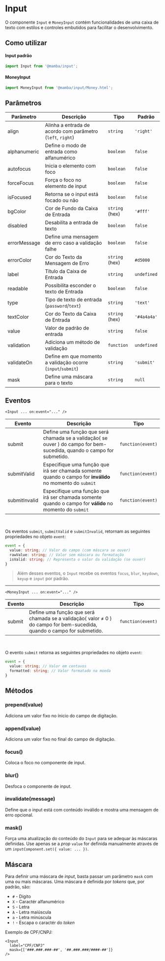 # Input

O componente `Input` e `MoneyInput` contém funcionalidades de uma caixa de texto com estilos e controles embutidos para facilitar o desenvolvimento.

## Como utilizar

#### Input padrão

```js
import Input from '@mamba/input';
```

#### MoneyInput

```js
import MoneyInput from '@mamba/input/Money.html';
```

<!-- @example ./example/Example.html -->

## Parâmetros

| Parâmetro   | Descrição                                                  | Tipo            | Padrão     |
|-------------|------------------------------------------------------------|-----------------|------------|
| align       | Alinha a entrada de acordo com parâmetro (`left`, `right`) | `string`        | `'right'`  |
| alphanumeric| Define o modo de entrada como alfanumérico                 | `boolean`       | `false`    |
| autofocus   | Inicia o elemento com foco                                 | `boolean`       | `false`    |
| forceFocus  | Força o foco no elemento de input                          | `boolean`       | `false`    |
| isFocused   | Retorna se o input está focado ou não                      | `boolean`       | `false`    |
| bgColor     | Cor de Fundo da Caixa de Entrada                           | `string` (hex)  | `'#fff'`   |
| disabled    | Desabilita a entrada de texto                              | `boolean`       | `false`    |
| errorMessage| Define uma mensagem de erro caso a validação falhe         | `boolean`       | `false`    |
| errorColor  | Cor do Texto da Mensagem de Erro                           | `string` (hex)  | `#d5000`   |
| label       | Título da Caixa de Entrada                                 | `string`        | `undefined`|
| readable    | Possibilita esconder o texto de Entrada                    | `boolean`       | `false`    |
| type        | Tipo de texto de entrada (`password`/`text`)               | `string`        | `'text'`   |
| textColor   | Cor do Texto da Caixa de Entrada                           | `string` (hex)  | `'#4a4a4a'`|
| value       | Valor de padrão de entrada                                 | `string`        | `false`    |
| validation  | Adiciona um método de validação                            | `function`      | `undefined`|
| validateOn  | Define em que momento a validação ocorre (`input`/`submit`)| `string`        | `'submit'` |
| mask        | Define uma máscara para o texto                            | `string`        | `null`     |


## Eventos

`<Input ... on:event="..." />`

| Evento        | Descrição                                                                                                                                        | Tipo              |
|---------------|--------------------------------------------------------------------------------------------------------------------------------------------------|-------------------|
| submit        | Define uma função que será chamada se a validação( se ouver ) do campo for bem-sucedida, quando o campo for submetido.                           | `function(event)` |
| submitValid   | Especifique uma função que irá ser chamada somente quando o campo for __inválido__ no momento do `submit`                                        | `function(event)` |
| submitInvalid | Especifique uma função que irá ser chamada somente quando o campo for __válido__ no momento do `submit`                                          | `function(event)` |

<br/> 

Os eventos `submit`, `submitValid` e `submitInvalid`, retornam as seguintes propriedades no objeto `event`: 
```ts
event = {
  value: string; // Valor do campo (com máscara se ouver)
  rawValue: string; // Valor sem máscara ou formatação
  isValid: string; // Representa o valor da validação (se ouver)
}
```

> Além desses eventos, o `Input` recebe os eventos `focus`, `blur`, `keydown`, `keyup` e `input` por padrão.

---

`<MoneyInput ... on:event="..." />`

| Evento   | Descrição                                                                                                                 | Tipo              |
|----------|---------------------------------------------------------------------------------------------------------------------------|-------------------|
| submit   | Define uma função que será chamada se a validação( valor ≠ 0 ) do campo for bem-sucedida, quando o campo for submetido.   | `function(event)` |

<br/>

O evento `submit` retorna as seguintes propriedades no objeto `event`: 
```ts
event = {
  value: string; // Valor em centavos
  formatted: string; // Valor formatado na moeda
}
```

## Métodos

### prepend(value)

Adiciona um valor fixo no ínicio do campo de digitação.

### append(value)

Adiciona um valor fixo no final do campo de digitação.

### focus()

Coloca o foco no componente de input.

### blur()

Desfoca o componente de input.

### invalidate(message)

Define que o input está com conteúdo inválido e mostra uma mensagem de erro opcional.

### mask()

Força uma atualização do conteúdo do `Input` para se adequar às máscaras definidas. Use apenas se a *prop* `value` for definida manualmente através de um `inputComponent.set({ value: ... })`.

## Máscara

Para definir uma máscara de *input*, basta passar um parâmetro `mask` com uma ou mais máscaras. Uma máscara é definida por *tokens* que, por padrão, são:

* `#` - Dígito
* `X` - Caractér alfanumérico
* `S` - Letra
* `A` - Letra maiúscula
* `a` - Letra minúscula
* `!` - Escapa o caractér do *token*

Exemplo de CPF/CNPJ:

```
<Input
  label="CPF/CNPJ"
  mask={['###.###.###-##', '##.###.###/####-##']}
/>
```
